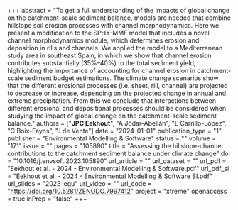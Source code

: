 +++
abstract = "To get a full understanding of the impacts of global change on the catchment-scale sediment balance, models are needed that combine hillslope soil erosion processes with channel morphodynamics. Here we present a modification to the SPHY-MMF model that includes a novel channel morphodynamics module, which determines erosion and deposition in rills and channels. We applied the model to a Mediterranean study area in southeast Spain, in which we show that channel erosion contributes substantially (35%–40%) to the total sediment yield, highlighting the importance of accounting for channel erosion in catchment-scale sediment budget estimations. The climate change scenarios show that the different erosional processes (i.e. sheet, rill, channel) are projected to decrease or increase, depending on the projected change in annual and extreme precipitation. From this we conclude that interactions between different erosional and depositional processes should be considered when studying the impact of global change on the catchment-scale sediment balance."
authors = ["**JPC Eekhout**", "A Jódar-Abellán", "E Carrillo-López", "C Boix-Fayos", "J de Vente"]
date = "2024-01-01"
publication_type = "1"
publisher = "Environmental Modelling & Software"
status = ""
volume = "171"
issue = ""
pages = "105890"
title = "Assessing the hillslope-channel contributions to the catchment sediment balance under climate change"
doi = "10.1016/j.envsoft.2023.105890"
url_article = ""
url_dataset = ""
url_pdf = "Eekhout et al. - 2024 - Environmental Modelling & Software.pdf"
url_pdf_si = "Eekhout et al. - 2024 - Environmental Modelling & Software SI.pdf"
url_slides = "2023-egu"
url_video = ""
url_code = "https://doi.org/10.5281/ZENODO.7997412"
project = "xtreme"
openaccess = true
inPrep = "false"
+++